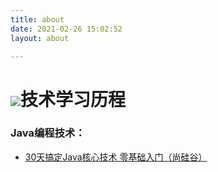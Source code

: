 ```yaml
---
title: about
date: 2021-02-26 15:02:52
layout: about

---
```


# ![](https://NothingLin.coding.net/p/picture/d/picture/git/raw/master/2020/12/29/20201229203912.png)技术学习历程

### Java编程技术：

- [30天搞定Java核心技术 零基础入门（尚硅谷）](https://www.youtube.com/watch?v=t4upsF0Pd8o&list=PLmOn9nNkQxJH0qBIrtV6otI0Ep4o2q67A)

